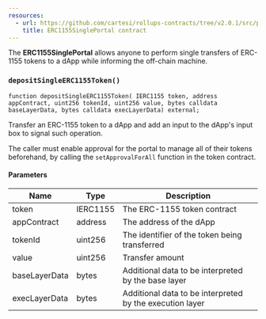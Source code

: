 ```yaml
---
resources:
  - url: https://github.com/cartesi/rollups-contracts/tree/v2.0.1/src/portals/ERC1155SinglePortal.sol
    title: ERC1155SinglePortal contract
---
```


The **ERC1155SinglePortal** allows anyone to perform single transfers of ERC-1155 tokens to a dApp while informing the off-chain machine.

### `depositSingleERC1155Token()`

```solidity
function depositSingleERC1155Token( IERC1155 token, address appContract, uint256 tokenId, uint256 value, bytes calldata baseLayerData, bytes calldata execLayerData) external;

```

Transfer an ERC-1155 token to a dApp and add an input to
the dApp's input box to signal such operation.

The caller must enable approval for the portal to manage all of their tokens
beforehand, by calling the `setApprovalForAll` function in the token contract.

#### Parameters

| Name          | Type     | Description                                              |
| ------------- | -------- | -------------------------------------------------------- |
| token         | IERC1155 | The ERC-1155 token contract                              |
| appContract   | address  | The address of the dApp                                  |
| tokenId       | uint256  | The identifier of the token being transferred            |
| value         | uint256  | Transfer amount                                          |
| baseLayerData | bytes    | Additional data to be interpreted by the base layer      |
| execLayerData | bytes    | Additional data to be interpreted by the execution layer |
